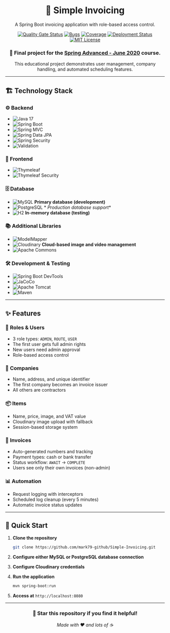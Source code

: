 <div align="center">

# 📧 Simple Invoicing

A Spring Boot invoicing application with role-based access control.

[![Quality Gate Status](https://sonarcloud.io/api/project_badges/measure?project=Simple-Invoicing&metric=alert_status)](https://sonarcloud.io/summary/new_code?id=Simple-Invoicing)
[![Bugs](https://sonarcloud.io/api/project_badges/measure?project=Simple-Invoicing&metric=bugs)](https://sonarcloud.io/summary/new_code?id=Simple-Invoicing)
[![Coverage](https://sonarcloud.io/api/project_badges/measure?project=Simple-Invoicing&metric=coverage)](https://sonarcloud.io/summary/new_code?id=Simple-Invoicing)
[![Deployment Status](https://img.shields.io/badge/Deployment-Live-brightgreen?style=flat&logo=northflank&logoColor=white)](https://web--simple-invoicing--sb2tbz4x9kl8.code.run)
[![MIT License](https://img.shields.io/badge/License-MIT-green.svg)](LICENSE)

### 🎯 Final project for the **[Spring Advanced - June 2020](https://softuni.bg/trainings/3026/spring-advanced-june-2020/internal)** course.

This educational project demonstrates user management, company handling, and automated scheduling features.

</div>

---

## 🏗️ Technology Stack

### ⚙️ Backend

- ![Java 17](https://img.shields.io/badge/Java-17-007396?style=flat&logo=openjdk&logoColor=white)
- ![Spring Boot](https://img.shields.io/badge/Spring%20Boot-3.5.5-6DB33F?style=flat&logo=spring-boot&logoColor=white)
- ![Spring MVC](https://img.shields.io/badge/Spring%20MVC-Web-6DB33F?style=flat&logo=spring&logoColor=white)
- ![Spring Data JPA](https://img.shields.io/badge/Spring%20Data%20JPA-Persistence-6DB33F?style=flat&logo=spring&logoColor=white)
- ![Spring Security](https://img.shields.io/badge/Spring%20Security-Auth-6DB33F?style=flat&logo=spring&logoColor=white)
- ![Validation](https://img.shields.io/badge/Spring%20Validation-Bean%20Validation-6DB33F?style=flat&logo=spring&logoColor=white)

### 🎨 Frontend

- ![Thymeleaf](https://img.shields.io/badge/Thymeleaf-Template%20Engine-005F0F?style=flat&logo=thymeleaf&logoColor=white)
- ![Thymeleaf Security](https://img.shields.io/badge/Thymeleaf-Spring%20Security%20Extras-005F0F?style=flat&logo=thymeleaf&logoColor=white)

### 🗄️ Database

- ![MySQL](https://img.shields.io/badge/MySQL-Development-4479A1?style=flat&logo=mysql&logoColor=white) **Primary
  database (development)**
- ![PostgreSQL](https://img.shields.io/badge/PostgreSQL-Production-4169E1?style=flat&logo=postgresql&logoColor=white) *
  *Production database support**
- ![H2](https://img.shields.io/badge/H2-In--Memory-5D5D5D?style=flat) **In-memory database (testing)**

### 📚 Additional Libraries

- ![ModelMapper](https://img.shields.io/badge/ModelMapper-Object%20Mapping-5D5D5D?style=flat)
- ![Cloudinary](https://img.shields.io/badge/Cloudinary-Media%20Management-3448C5?style=flat&logo=cloudinary&logoColor=white)
  **Cloud-based image and video management**
- ![Apache Commons](https://img.shields.io/badge/Apache%20Commons%20Lang-Utilities-D22128?style=flat&logo=apache&logoColor=white)

### 🛠️ Development & Testing

- ![Spring Boot DevTools](https://img.shields.io/badge/Spring%20Boot-DevTools-6DB33F?style=flat&logo=spring-boot&logoColor=white)
- ![JaCoCo](https://img.shields.io/badge/JaCoCo-Code%20Coverage-5D5D5D?style=flat)
- ![Apache Tomcat](https://img.shields.io/badge/Apache%20Tomcat-Embedded-F8DC75?style=flat&logo=apachetomcat&logoColor=black)
- ![Maven](https://img.shields.io/badge/Apache%20Maven-Build%20Tool-C71A36?style=flat&logo=apachemaven&logoColor=white)

---

## ✨ Features

### 🔐 **Roles & Users**

- 3 role types: `ADMIN`, `ROUTE`, `USER`
- The first user gets full admin rights
- New users need admin approval
- Role-based access control

### 🏢 **Companies**

- Name, address, and unique identifier
- The first company becomes an invoice issuer
- All others are contractors

### 📦 **Items**

- Name, price, image, and VAT value
- Cloudinary image upload with fallback
- Session-based storage system

### 🧾 **Invoices**

- Auto-generated numbers and tracking
- Payment types: cash or bank transfer
- Status workflow: `AWAIT` → `COMPLETE`
- Users see only their own invoices (non-admin)

### 📊 **Automation**

- Request logging with interceptors
- Scheduled log cleanup (every 5 minutes)
- Automatic invoice status updates

---

## 🚀 Quick Start

1. **Clone the repository**
   ```bash
   git clone https://github.com/mark79-github/Simple-Invoicing.git
   ```

2. **Configure either MySQL or PostgreSQL database connection**

3. **Configure Cloudinary credentials**

4. **Run the application**
   ```bash
   mvn spring-boot:run
   ```

5. **Access at** `http://localhost:8080`

---

<div align="center">

### 🌟 **Star this repository if you find it helpful!**

_Made with ❤️ and lots of ☕_

</div>
